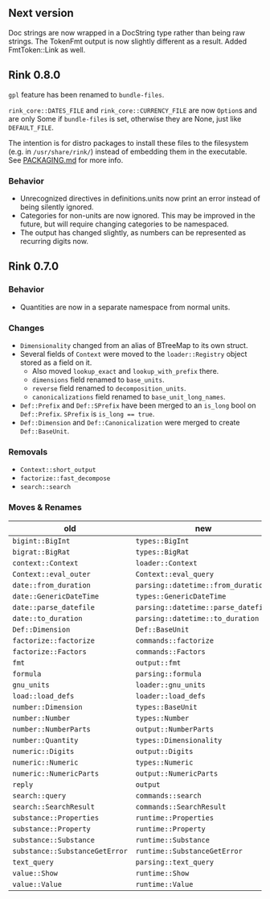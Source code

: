 ## Next version

Doc strings are now wrapped in a DocString type rather than being raw
strings. The TokenFmt output is now slightly different as a result.
Added FmtToken::Link as well.

## Rink 0.8.0

`gpl` feature has been renamed to `bundle-files`.

`rink_core::DATES_FILE` and `rink_core::CURRENCY_FILE` are now `Option`s
and are only Some if `bundle-files` is set, otherwise they are None,
just like `DEFAULT_FILE`.

The intention is for distro packages to install these files to the
filesystem (e.g. in `/usr/share/rink/`) instead of embedding them in the
executable. See [PACKAGING.md](../PACKAGING.md) for more info.

### Behavior

- Unrecognized directives in definitions.units now print an error
  instead of being silently ignored.
- Categories for non-units are now ignored. This may be improved in the
  future, but will require changing categories to be namespaced.
- The output has changed slightly, as numbers can be represented as
  recurring digits now.

## Rink 0.7.0

### Behavior

- Quantities are now in a separate namespace from normal units.

### Changes

- `Dimensionality` changed from an alias of BTreeMap to its own struct.
- Several fields of `Context` were moved to the `loader::Registry`
  object stored as a field on it.
  - Also moved `lookup_exact` and `lookup_with_prefix` there.
  - `dimensions` field renamed to `base_units`.
  - `reverse` field renamed to `decomposition_units`.
  - `canonicalizations` field renamed to `base_unit_long_names`.
- `Def::Prefix` and `Def::SPrefix` have been merged to an `is_long` bool
  on `Def::Prefix`. `SPrefix` is `is_long == true`.
- `Def::Dimension` and `Def::Canonicalization` were merged to create
  `Def::BaseUnit`.

### Removals

- `Context::short_output`
- `factorize::fast_decompose`
- `search::search`

### Moves & Renames

| old                            | new                                 |
| ------------------------------ | ----------------------------------- |
| `bigint::BigInt`               | `types::BigInt`                     |
| `bigrat::BigRat`               | `types::BigRat`                     |
| `context::Context`             | `loader::Context`                   |
| `Context::eval_outer`          | `Context::eval_query`               |
| `date::from_duration`          | `parsing::datetime::from_duration`  |
| `date::GenericDateTime`        | `types::GenericDateTime`            |
| `date::parse_datefile`         | `parsing::datetime::parse_datefile` |
| `date::to_duration`            | `parsing::datetime::to_duration`    |
| `Def::Dimension`               | `Def::BaseUnit`                     |
| `factorize::factorize`         | `commands::factorize`               |
| `factorize::Factors`           | `commands::Factors`                 |
| `fmt`                          | `output::fmt`                       |
| `formula`                      | `parsing::formula`                  |
| `gnu_units`                    | `loader::gnu_units`                 |
| `load::load_defs`              | `loader::load_defs`                 |
| `number::Dimension`            | `types::BaseUnit`                   |
| `number::Number`               | `types::Number`                     |
| `number::NumberParts`          | `output::NumberParts`               |
| `number::Quantity`             | `types::Dimensionality`             |
| `numeric::Digits`              | `output::Digits`                    |
| `numeric::Numeric`             | `types::Numeric`                    |
| `numeric::NumericParts`        | `output::NumericParts`              |
| `reply`                        | `output`                            |
| `search::query`                | `commands::search`                  |
| `search::SearchResult`         | `commands::SearchResult`            |
| `substance::Properties`        | `runtime::Properties`               |
| `substance::Property`          | `runtime::Property`                 |
| `substance::Substance`         | `runtime::Substance`                |
| `substance::SubstanceGetError` | `runtime::SubstanceGetError`        |
| `text_query`                   | `parsing::text_query`               |
| `value::Show`                  | `runtime::Show`                     |
| `value::Value`                 | `runtime::Value`                    |
